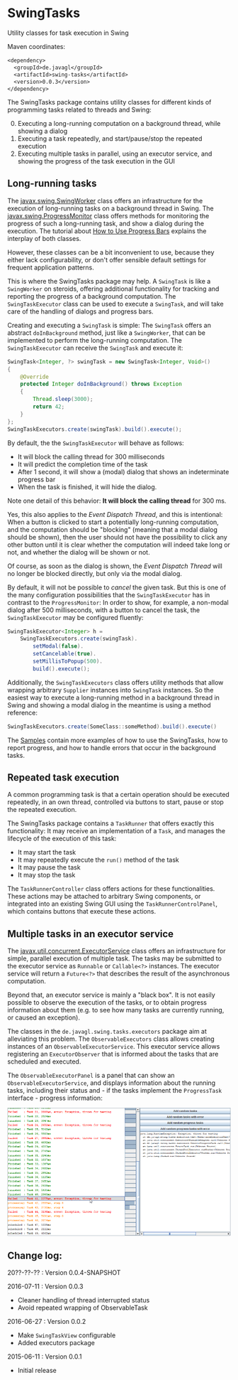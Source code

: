 # SwingTasks

Utility classes for task execution in Swing

Maven coordinates:
```
<dependency>
  <groupId>de.javagl</groupId>
  <artifactId>swing-tasks</artifactId>
  <version>0.0.3</version>
</dependency>
```

The SwingTasks package contains utility classes for different kinds of 
programming tasks related to threads and Swing:

0. Executing a long-running computation on a background thread, while showing a dialog
0. Executing a task repeatedly, and start/pause/stop the repeated execution
0. Executing multiple tasks in parallel, using an executor service, and showing 
   the progress of the task execution in the GUI


Long-running tasks
------------------

The [javax.swing.SwingWorker](https://docs.oracle.com/javase/8/docs/api/javax/swing/SwingWorker.html) 
class offers an infrastructure for the execution of long-running tasks on a background thread in 
Swing. The [javax.swing.ProgressMonitor](https://docs.oracle.com/javase/8/docs/api/javax/swing/ProgressMonitor.html)
class offers methods for monitoring the progress of such a long-running task, and show a dialog
during the execution. The tutorial about 
[How to Use Progress Bars](https://docs.oracle.com/javase/tutorial/uiswing/components/progress.html)
explains the interplay of both classes.

However, these classes can be a bit inconvenient to use, because they either lack configurability,
or don't offer sensible default settings for frequent application patterns.

This is where the SwingTasks package may help. A `SwingTask` is like a `SwingWorker` on steroids,
offering additional functionality for tracking and reporting the progress of a background
computation. The `SwingTaskExecutor` class can be used to execute a `SwingTask`, and will take
care of the handling of dialogs and progress bars.

Creating and executing a `SwingTask` is simple: The `SwingTask` offers an abstract `doInBackground` 
method, just like a `SwingWorker`, that can be implemented to perform the long-running computation.
The `SwingTaskExecutor` can receive the `SwingTask` and execute it:

```java
SwingTask<Integer, ?> swingTask = new SwingTask<Integer, Void>()
{
    @Override
    protected Integer doInBackground() throws Exception
    {
        Thread.sleep(3000);
        return 42;
    }
};
SwingTaskExecutors.create(swingTask).build().execute();
```  

By default, the the `SwingTaskExecutor` will behave as follows:

* It will block the calling thread for 300 milliseconds
* It will predict the completion time of the task
* After 1 second, it will show a (modal) dialog that shows an indeterminate progress bar
* When the task is finished, it will hide the dialog.

Note one detail of this behavior: **It will block the calling thread** for 300 ms. 

Yes, this also applies to the *Event Dispatch Thread*, and this is intentional: When
a button is clicked to start a potentially long-running computation, and the computation 
should be "blocking" (meaning that a modal dialog should be shown), then the user should 
not have the possibility to click any other button until it is clear whether the 
computation will indeed take long or not, and whether the dialog will be shown or not.

Of course, as soon as the dialog is shown, the *Event Dispatch Thread* will no longer
be blocked directly, but only via the modal dialog.

By default, it will not be possible to *cancel* the given task. But this is one of
the many configuration possibilities that the `SwingTaskExecutor` has in contrast
to the `ProgressMonitor`: In order to show, for example, a non-modal dialog after
500 milliseconds, with a button to cancel the task, the `SwingTaskExecutor` may
be configured fluently:

```java
SwingTaskExecutor<Integer> h = 
    SwingTaskExecutors.create(swingTask).
        setModal(false).
        setCancelable(true).
        setMillisToPopup(500).
        build().execute();
```

Additionally, the `SwingTaskExecutors` class offers utility methods that allow wrapping
arbitrary `Supplier` instances into `SwingTask` instances. So the easiest way to 
execute a long-running method in a background thread in Swing and showing a modal
dialog in the meantime is using a method reference:

```java
SwingTaskExecutors.create(SomeClass::someMethod).build().execute()
```

The 
[Samples](https://github.com/javagl/SwingTasks/tree/master/src/test/java/de/javagl/swing/tasks/samples)
contain more examples of how to use the SwingTasks, how to report progress, and how to handle
errors that occur in the background tasks.  

Repeated task execution
-----------------------

A common programming task is that a certain operation should be executed repeatedly,
in an own thread, controlled via buttons to start, pause or stop the repeated execution.

The SwingTasks package contains a `TaskRunner` that offers exactly this functionality:
It may receive an implementation of a `Task`, and manages the lifecycle of the 
execution of this task:

* It may start the task
* It may repeatedly execute the `run()` method of the task
* It may pause the task
* It may stop the task

The `TaskRunnerController` class offers actions for these functionalities. These actions
may be attached to arbitrary Swing components, or integrated into an existing Swing GUI
using the `TaskRunnerControlPanel`, which contains buttons that execute these actions.


Multiple tasks in an executor service
------------------

The [javax.util.concurrent.ExecutorService](https://docs.oracle.com/javase/8/docs/api/java/util/concurrent/ExecutorService.html) class offers an infrastructure for simple, parallel execution of multiple task. The tasks may be 
submitted to the executor service as `Runnable` or `Callable<?>` instances. The executor
service will return a `Future<?>` that describes the result of the asynchronous computation.

Beyond that, an executor service is mainly a "black box". It is not easily possible to
observe the execution of the tasks, or to obtain progress information about them (e.g.
to see how many tasks are currently running, or caused an exception). 

The classes in the `de.javagl.swing.tasks.executors` package aim at alleviating 
this problem. The `ObservableExecutors` class allows creating instances of 
an `ObservableExecutorService`. This executor service allows registering an
`ExecutorObserver` that is informed about the tasks that are scheduled and executed.

The `ObservableExecutorPanel` is a panel that can show an `ObservableExecutorService`,
and displays information about the running tasks, including their status and - if the tasks 
implement the `ProgressTask` interface - progress information:

![SwingTasksExecutors01.png](/screenshots/SwingTasksExecutors01.png)   




Change log:
------------------

20??-??-?? : Version 0.0.4-SNAPSHOT

2016-07-11 : Version 0.0.3
* Cleaner handling of thread interrupted status
* Avoid repeated wrapping of ObservableTask

2016-06-27 : Version 0.0.2
* Make `SwingTaskView` configurable
* Added executors package 

2015-06-11 : Version 0.0.1
* Initial release

